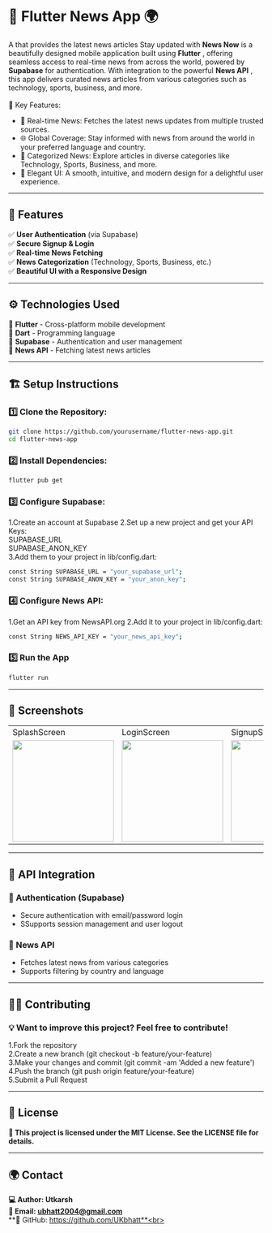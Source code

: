 # 📱 Flutter News App 🌍

A  that provides the latest news articles
Stay updated with **News Now** is a beautifully designed mobile application built using **Flutter** , offering seamless access to real-time news from across the world, powered by **Supabase** for authentication. With integration to the powerful **News API** , this app delivers curated news articles from various categories such as technology, sports, business, and more.<br>
<br>
🔹 Key Features:
- 🚀 Real-time News: Fetches the latest news updates from multiple trusted sources.
- 🌐 Global Coverage: Stay informed with news from around the world in your preferred language and country.
- 🎯 Categorized News: Explore articles in diverse categories like Technology, Sports, Business, and more.
- 📱 Elegant UI: A smooth, intuitive, and modern design for a delightful user experience.

---

## 📑 Features

✅ **User Authentication** (via Supabase)  
✅ **Secure Signup & Login**  
✅ **Real-time News Fetching**  
✅ **News Categorization** (Technology, Sports, Business, etc.)  
✅ **Beautiful UI with a Responsive Design**  

---

## ⚙️ Technologies Used

🔹 **Flutter** - Cross-platform mobile development  
🔹 **Dart** - Programming language  
🔹 **Supabase** - Authentication and user management  
🔹 **News API** - Fetching latest news articles  

---

## 🏗️ Setup Instructions

### 1️⃣ Clone the Repository:
```sh
git clone https://github.com/yourusername/flutter-news-app.git
cd flutter-news-app
```
### 2️⃣ Install Dependencies:
```sh
flutter pub get
```
### 3️⃣ Configure Supabase:
1.Create an account at Supabase
2.Set up a new project and get your API Keys:<br/>
  SUPABASE_URL<br/>
  SUPABASE_ANON_KEY<br/>
3.Add them to your project in lib/config.dart:
```sh
const String SUPABASE_URL = "your_supabase_url";
const String SUPABASE_ANON_KEY = "your_anon_key";
```
### 4️⃣ Configure News API:
1.Get an API key from NewsAPI.org
2.Add it to your project in lib/config.dart: 
```sh
const String NEWS_API_KEY = "your_news_api_key";
```
### 5️⃣ Run the App
```sh
flutter run
```
---
## 📸 Screenshots
<table>
  <tr>
    <td>SplashScreen</td>
    <td>LoginScreen</td>
    <td>SignupScreen</td>
    <td>HomeScreen</td>
    <td>CategoriesSection</td>
  </tr>
  <tr>
    <td><img src="https://github.com/user-attachments/assets/16501179-5d9b-4ddb-9c01-e5cd19d5ee68" width="200"></td>
    <td><img src="https://github.com/user-attachments/assets/4e75f23c-8b6d-4cba-9d10-141bde2ebd69" width="200"></td>
    <td><img src="https://github.com/user-attachments/assets/909483e2-6525-4023-ba00-6c14d1a7b2cb" width="200"></td>
    <td><img src="https://github.com/user-attachments/assets/df5c92f2-4a0b-4fbb-96fc-f55a6a5d3ba2" width="200"></td>
    <td><img src="https://github.com/user-attachments/assets/59fd131c-622c-4387-a896-926644de200d" width="200"></td>
  </tr>
</table>

---

## 🔧 API Integration
### 🔑 Authentication (Supabase)
- Secure authentication with email/password login
- SSupports session management and user logout

### 📰 News API
- Fetches latest news from various categories
- Supports filtering by country and language

---

## 👨‍💻 Contributing
### 💡 Want to improve this project? Feel free to contribute!<br>
1.Fork the repository<br>
2.Create a new branch (git checkout -b feature/your-feature)<br>
3.Make your changes and commit (git commit -am 'Added a new feature')<br>
4.Push the branch (git push origin feature/your-feature)<br>
5.Submit a Pull Request<br>

---

## 📝 License
**📄 This project is licensed under the MIT License. See the LICENSE file for details.** 

---

## 🌍 Contact
**💻 Author: Utkarsh**<br>
**📧 Email: ubhatt2004@gmail.com**<br>
**🐙 GitHub: https://github.com/UKbhatt**<br>
